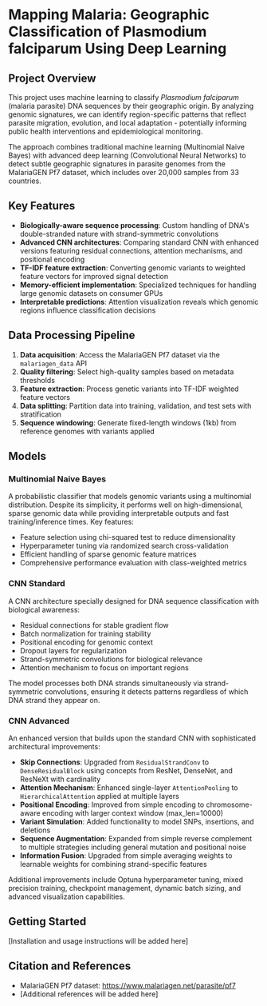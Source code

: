 # Mapping Malaria: Geographic Classification of Plasmodium falciparum Using Deep Learning

## Project Overview

This project uses machine learning to classify *Plasmodium falciparum* (malaria parasite) DNA sequences by their geographic origin. By analyzing genomic signatures, we can identify region-specific patterns that reflect parasite migration, evolution, and local adaptation - potentially informing public health interventions and epidemiological monitoring.

The approach combines traditional machine learning (Multinomial Naive Bayes) with advanced deep learning (Convolutional Neural Networks) to detect subtle geographic signatures in parasite genomes from the MalariaGEN Pf7 dataset, which includes over 20,000 samples from 33 countries.

## Key Features

- **Biologically-aware sequence processing**: Custom handling of DNA's double-stranded nature with strand-symmetric convolutions
- **Advanced CNN architectures**: Comparing standard CNN with enhanced versions featuring residual connections, attention mechanisms, and positional encoding
- **TF-IDF feature extraction**: Converting genomic variants to weighted feature vectors for improved signal detection
- **Memory-efficient implementation**: Specialized techniques for handling large genomic datasets on consumer GPUs
- **Interpretable predictions**: Attention visualization reveals which genomic regions influence classification decisions

## Data Processing Pipeline

1. **Data acquisition**: Access the MalariaGEN Pf7 dataset via the `malariagen_data` API
2. **Quality filtering**: Select high-quality samples based on metadata thresholds
3. **Feature extraction**: Process genetic variants into TF-IDF weighted feature vectors
4. **Data splitting**: Partition data into training, validation, and test sets with stratification
5. **Sequence windowing**: Generate fixed-length windows (1kb) from reference genomes with variants applied

## Models

### Multinomial Naive Bayes

A probabilistic classifier that models genomic variants using a multinomial distribution. Despite its simplicity, it performs well on high-dimensional, sparse genomic data while providing interpretable outputs and fast training/inference times. Key features:

- Feature selection using chi-squared test to reduce dimensionality
- Hyperparameter tuning via randomized search cross-validation
- Efficient handling of sparse genomic feature matrices
- Comprehensive performance evaluation with class-weighted metrics

### CNN Standard

A CNN architecture specially designed for DNA sequence classification with biological awareness:

- Residual connections for stable gradient flow
- Batch normalization for training stability
- Positional encoding for genomic context
- Dropout layers for regularization
- Strand-symmetric convolutions for biological relevance
- Attention mechanism to focus on important regions

The model processes both DNA strands simultaneously via strand-symmetric convolutions, ensuring it detects patterns regardless of which DNA strand they appear on.

### CNN Advanced

An enhanced version that builds upon the standard CNN with sophisticated architectural improvements:

- **Skip Connections**: Upgraded from `ResidualStrandConv` to `DenseResidualBlock` using concepts from ResNet, DenseNet, and ResNeXt with cardinality
- **Attention Mechanism**: Enhanced single-layer `AttentionPooling` to `HierarchicalAttention` applied at multiple layers
- **Positional Encoding**: Improved from simple encoding to chromosome-aware encoding with larger context window (max_len=10000)
- **Variant Simulation**: Added functionality to model SNPs, insertions, and deletions
- **Sequence Augmentation**: Expanded from simple reverse complement to multiple strategies including general mutation and positional noise
- **Information Fusion**: Upgraded from simple averaging weights to learnable weights for combining strand-specific features

Additional improvements include Optuna hyperparameter tuning, mixed precision training, checkpoint management, dynamic batch sizing, and advanced visualization capabilities.

## Getting Started

[Installation and usage instructions will be added here]

## Citation and References

- MalariaGEN Pf7 dataset: https://www.malariagen.net/parasite/pf7
- [Additional references will be added here]
